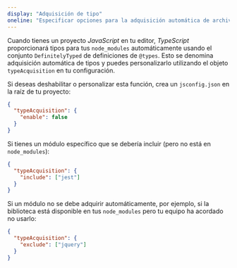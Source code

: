 ```yaml
---
display: "Adquisición de tipo"
oneline: "Especificar opciones para la adquisición automática de archivos de declaración."
---
```


Cuando tienes un proyecto *JavaScript* en tu editor, *TypeScript* proporcionará tipos para tus `node_modules` automáticamente usando el conjunto `DefinitelyTyped` de definiciones de `@types`.
Esto se denomina adquisición automática de tipos y puedes personalizarlo utilizando el objeto `typeAcquisition` en tu configuración.

Si deseas deshabilitar o personalizar esta función, crea un `jsconfig.json` en la raíz de tu proyecto:

```json
{
  "typeAcquisition": {
    "enable": false
  }
}
```

Si tienes un módulo específico que se debería incluir (pero no está en `node_modules`):

```json
{
  "typeAcquisition": {
    "include": ["jest"]
  }
}
```

Si un módulo no se debe adquirir automáticamente, por ejemplo, si la biblioteca está disponible en tus `node_modules` pero tu equipo ha acordado no usarlo:

```json
{
  "typeAcquisition": {
    "exclude": ["jquery"]
  }
}
```
